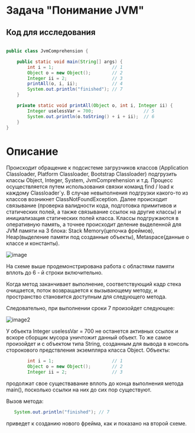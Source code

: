 # Задача "Понимание JVM"
## Код для исследования
```java

public class JvmComprehension {

    public static void main(String[] args) {
        int i = 1;                      // 1
        Object o = new Object();        // 2
        Integer ii = 2;                 // 3
        printAll(o, i, ii);             // 4
        System.out.println("finished"); // 7
    }

    private static void printAll(Object o, int i, Integer ii) {
        Integer uselessVar = 700;                   // 5
        System.out.println(o.toString() + i + ii);  // 6
    }
}

```
# Описание

Происходит обращение к подсистеме загрузчиков классов (Application Classloader, Platform Classloader, Bootstrap Classloader) подгрузить классы Object, Integer, System, JvmComprehension и т.д.  Процесс осуществляется путем использования связки команд find / load к каждому Classloader`у. В случае невыполнения подгрузки какого-то из классов возникнет ClassNotFoundException. Далее происходит связывание (проверка валидности кода, подготовка примитивов и статических полей, а также связывание ссылок на другие классы) и инициализация статических полей класса.
Классы подгружаются в оперативную память, а точнее происходит деление выделенной для JVM памяти на 3 блока: Stack Memory(цепочка фреймов), Heap(выделение памяти под созданные объекты), Metaspace(данные о классе и константы).

![image](https://github.com/MaximeNefedov/VisualMV/blob/master/dio.jpg)

На схеме выше продемонстрирована работа с областями памяти вплоть до 6 - й строки включительно. 

Когда метод заканчивает выполнение, соответствующий кадр стека очищается, поток возвращается к вызывающему методу, и пространство становится доступным для следующего метода.

Следовательно, при выполнении сроки 7 произойдет следующее:

![image2](https://github.com/MaximeNefedov/VisualMV/blob/master/dio2.jpg)

У объекта Integer uselessVar = 700 не останется активных ссылок и вскоре сборщик мусора уничтожит данный объект. То же самое произойдет и с объектом типа String, созданным для вывода в консоль сторокового предствления экземпляра класса Object. 
Объекты: 
```java
        int i = 1;                      // 1
        Object o = new Object();        // 2
        Integer ii = 2;                 // 3

```
продолжат свое существавание вплоть до конца выполнения метода main(), посколько ссылки на них до сих пор существуют.

Вызов метода:

```java
   System.out.println("finished"); // 7     

```
приведет к созданию нового фрейма, как и показано на второй схеме.